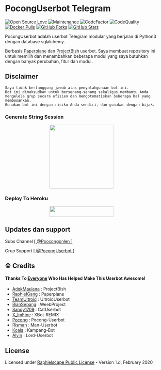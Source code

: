 # PocongUserbot Telegram
[![Open Source Love](https://badges.frapsoft.com/os/v2/open-source.png?v=103)](https://github.com/poocong/PocongUserbot)
[![Maintenance](https://img.shields.io/badge/Maintained%3F-Yes-green)](https://GitHub.com/poocong/PocongUserbot/graphs/commit-activity)
[![CodeFactor](https://www.codefactor.io/repository/github/mrismanaziz/Man-Userbot/badge)](https://www.codefactor.io/repository/github/poocong/PocongUserbot)
[![CodeQuality](https://img.shields.io/codacy/grade/a723cb464d5a4d25be3152b5d71de82d?color=blue&logo=codacy)](https://app.codacy.com/gh/poocong/PocongUserbot/dashboard)
[![Docker Pulls](https://img.shields.io/docker/pulls/poocong/poconguserbot)](https://hub.docker.com/r/mrismanaziz/man-userbot/tags)
[![GitHub Forks](https://img.shields.io/github/forks/poocong/PocongUserbot?&logo=github)](https://github.com/poocong/PocongUserbot/fork)
[![GitHub Stars](https://img.shields.io/github/stars/poocong/PocongUserbot?&logo=github)](https://github.com/poocong/PocongUserbot/stargazers)

PocongUserbot adalah userbot Telegram modular yang berjalan di Python3 dengan database sqlalchemy.

Berbasis [Paperplane](https://github.com/RaphielGang/Telegram-UserBot) dan [ProjectBish](https://github.com/adekmaulana/ProjectBish) userbot.
Saya membuat repository ini untuk memilih dan menambahkan beberapa modul yang saya butuhkan dengan banyak perubahan, fitur dan modul.

## Disclaimer

```
Saya tidak bertanggung jawab atas penyalahgunaan bot ini.
Bot ini dimaksudkan untuk bersenang-senang sekaligus membantu Anda
mengelola grup secara efisien dan mengotomatiskan beberapa hal yang membosankan.
Gunakan bot ini dengan risiko Anda sendiri, dan gunakan dengan bijak.
```


### Generate String Session
<p align="center"><a href="https://t.me/StringPocongBot"><img
src="https://img.shields.io/badge/GenStringBot-black?style=flat&logo=telegram" width="210" height"40.50" /></a></p>

### Deploy To Heroku
<p align="center"><a href="https://dashboard.heroku.com/new?template=https://github.com/ikyfadilla/PocongUserbot"> <img 
src="https://img.shields.io/badge/Deploy%20To%20Heroku-purple?style=flat&logo=heroku" width="210" height="34.45" /></a></p>


## Updates dan support

Subs Channel [[ @Poocongonlen ]](https://t.me/PocongProject)

Grup Support [[ @PocongUserbot ]](https://t.me/PocongUserbot)

## © Credits
#### Thanks To [Everyone](https://github.com/poocong/PocongUserbot/graphs/contributors) Who Has Helped Make This Userbot Awesome!
*   [AdekMaulana](https://github.com/adekmaulana) : ProjectBish
*   [RaphielGang](https://github.com/RaphielGang) : Paperplane
*   [TeamUltroid](https://github.com/TeamUltroid/Ultroid) :  UltroidUserbot
*   [BianSepang](https://github.com/BianSepang/WeebProject) : WeebProject
*   [Sandy1709](https://github.com/sandy1709/catuserbot) : CatUserbot
*   [X_ImFine](https://github.com/ximfine) :  XBot-REMIX
*   [Pocong](https://github.com/poocong/Pocong-Userbot) : Pocong-Userbot
*   [Risman](https://github.com/mrismanaziz/Man-Userbot) :  Man-Userbot
*   [Koala](https://github.com/ManusiaRakitan/Kampang-Bot) : Kampang-Bot
*   [Alvin](https://github.com/Zora24/Lord-Userbot) : Lord-Userbot

## License
Licensed under [Raphielscape Public License](https://github.com/poocong/PocongUserbot/blob/PocongUserbot/LICENSE) - Version 1.d, February 2020
